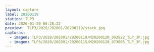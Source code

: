 ```yaml
---
layout: capture
label: 20200119
station: TLP3
date: 2020-01-20 06:28:22
preview:  TLP3/2020/202001/20200119/stack.jpg
capturas:
  - imagem: TLP3/2020/202001/20200119/M20200120_062822_TLP_3P.jpg
  - imagem: TLP3/2020/202001/20200119/M20200120_073005_TLP_3P.jpg
---
```

